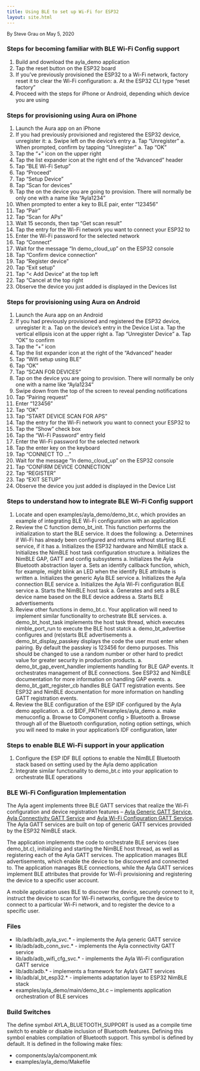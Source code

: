 ```yaml
---
title: Using BLE to set up Wi-Fi for ESP32
layout: site.html
---
```


<span style="font-size:90%;">By Steve Grau on May 5, 2020</span>

### Steps for becoming familiar with BLE Wi-Fi Config support

1. Build and download the ayla_demo application
1. Tap the reset button on the ESP32 board
1. If you’ve previously provisioned the ESP32 to a Wi-Fi network, factory reset it to clear the Wi-Fi configuration:
a. At the ESP32 CLI type “reset factory”
1. Proceed with the steps for iPhone or Android, depending which device you are using

### Steps for provisioning using Aura on iPhone

1. Launch the Aura app on an iPhone
1. If you had previously provisioned and registered the ESP32 device, unregister it:
a. Swipe left on the device’s entry
a. Tap “Unregister”
a. When prompted, confirm by tapping “Unregister”
a. Tap “OK”
1. Tap the “+” icon on the upper right
1. Tap the list expander icon at the right end of the “Advanced” header
1. Tap “BLE Wi-Fi Setup”
1. Tap “Proceed”
1. Tap “Setup Device”
1. Tap “Scan for devices”
1. Tap the on the device you are going to provision. There will normally be only one with a name like “Ayla1234”
1. When prompted to enter a key to BLE pair, enter “123456”
1. Tap “Pair”
1. Tap “Scan for APs”
1. Wait 15 seconds, then tap “Get scan result”
1. Tap the entry for the Wi-Fi network you want to connect your ESP32 to
1. Enter the Wi-Fi password for the selected network
1. Tap “Connect”
1. Wait for the message “In demo_cloud_up” on the ESP32 console
1. Tap “Confirm device connection”
1. Tap “Register device”
1. Tap “Exit setup”
1. Tap “< Add Device” at the top left
1. Tap “Cancel at the top right
1. Observe the device you just added is displayed in the Devices list

### Steps for provisioning using Aura on Android

1. Launch the Aura app on an Android
1. If you had previously provisioned and registered the ESP32 device, unregister it:
a. Tap on the device’s entry in the Device List
a. Tap the vertical ellipsis icon at the upper right
a. Tap “Unregister Device”
a. Tap “OK” to confirm
1. Tap the “+” icon
1. Tap the list expander icon at the right of the “Advanced” header
1. Tap “Wifi setup using BLE”
1. Tap “OK”
1. Tap “SCAN FOR DEVICES”
1. Tap on the device you are going to provision. There will normally be only one with a name like “Ayla1234”
1. Swipe down from the top of the screen to reveal pending notifications
1. Tap “Pairing request”
1. Enter “123456”
1. Tap “OK”
1. Tap “START DEVICE SCAN FOR APS”
1. Tap the entry for the Wi-Fi network you want to connect your ESP32 to
1. Tap the “Show” check box
1. Tap the “Wi-Fi Password” entry field
1. Enter the Wi-Fi password for the selected network
1. Tap the enter key on the keyboard
1. Tap “CONNECT TO …”
1. Wait for the message “In demo_cloud_up” on the ESP32 console
1. Tap “CONFIRM DEVICE CONNECTION”
1. Tap “REGISTER”
1. Tap “EXIT SETUP”
1. Observe the device you just added is displayed in the Device List

### Steps to understand how to integrate BLE Wi-Fi Config support

1. Locate and open examples/ayla_demo/demo_bt.c, which provides an example of integrating BLE Wi-Fi configuration with an application
1. Review the C function demo_bt_init. This function performs the initialization to start the BLE service. It does the following:
a. Determines if Wi-Fi has already been configured and returns without starting BLE service, if it has
a. Initializes the ESP32 hardware and NimBLE stack
a. Initializes the NimBLE host task configuration structure
a. Initializes the NimBLE GAP, GATT and config subsystems
a. Initializes the Ayla Bluetooth abstraction layer
a. Sets an identify callback function, which, for example, might blink an LED when the identify BLE attribute is written
a. Initializes the generic Ayla BLE service
a. Initializes the Ayla connection BLE service
a. Initializes the Ayla Wi-Fi configuration BLE service
a. Starts the NimBLE host task
a. Generates and sets a BLE device name based on the BLE device address
a. Starts BLE advertisements
1. Review other functions in demo_bt.c. Your application will need to implement similar functionality to orchestrate BLE services.
a. demo_bt_host_task implements the host task thread, which executes nimble_port_run to execute the BLE host statck
a. demo_bt_advertise configures and (re)starts BLE advertisements
a. demo_bt_display_passkey displays the code the user must enter when pairing. By default the passkey is 123456 for demo purposes. This should be changed to use a random number or other hard to predict value for greater security in production products.
a. demo_bt_gap_event_handler implements handling for BLE GAP events. It orchestrates management of BLE connections. See ESP32 and NimBLE documentation for more information on handling GAP events.
a. demo_bt_gatt_register_cb handles BLE GATT registration events. See ESP32 and NimBLE documentation for more information on handling GATT registration events.
1. Review the BLE configuration of the ESP IDF configured by the Ayla demo application.
a. cd $IDF_PATH/examples/ayla_demo
a. make menuconfig
a. Browse to Component config > Bluetooth
a. Browse through all of the Bluetooth configuration, noting option settings, which you will need to make in your application’s IDF configuration, later

### Steps to enable BLE Wi-Fi support in your application

1. Configure the ESP IDF BLE options to enable the NimBLE Bluetooth stack based on setting used by the Ayla demo application
1. Integrate similar functionality to demo_bt.c into your application to orchestrate BLE operations

### BLE Wi-Fi Configuration Implementation

The Ayla agent implements three BLE GATT services that realize the Wi-Fi configuration and device registration features – [Ayla Generic GATT Service](https://docs.aylanetworks.com/archive/ayla-generic-gatt-service-guide-2017-07.pdf), [Ayla Connectivity GATT Service](https://docs.aylanetworks.com/archive/ayla-connectivity-gatt-service-2017-08.pdf) and [Ayla Wi-Fi Configuration GATT Service](https://docs.aylanetworks.com/archive/wi-fi-configuration-gatt-service-2017-09.pdf). The Ayla GATT services are built on top of generic GATT services provided by the ESP32 NimBLE stack.

The application implements the code to orchestrate BLE services (see demo_bt.c), initializing and starting the NimBLE host thread, as well as registering each of the Ayla GATT services. The application manages BLE advertisements, which enable the device to be discovered and connected to. The application manages BLE connections, while the Ayla GATT services implement BLE attributes that provide for Wi-Fi provisioning and registering the device to a specific user account. 

A mobile application uses BLE to discover the device, securely connect to it, instruct the device to scan for Wi-Fi networks, configure the device to connect to a particular Wi-Fi network, and to register the device to a specific user.

### Files

* lib/adb/adb_ayla_svc.* - implements the Ayla generic GATT service
* lib/adb/adb_conn_svc.* - implements the Ayla connectivity GATT service
* lib/adb/adb_wifi_cfg_svc.* - implements the Ayla Wi-Fi configuration GATT service
* lib/adb/adb.* - implements a framework for Ayla’s GATT services
* lib/adb/al_bt_esp32.* - implements adaptation layer to ESP32 NimBLE stack
* examples/ayla_demo/main/demo_bt.c – implements application orchestration of BLE services

### Build Switches

The define symbol AYLA_BLUETOOTH_SUPPORT is used as a compile time switch to enable or disable inclusion of Bluetooth features. Defining this symbol enables compilation of Bluetooth support. This symbol is defined by default. It is defined in the following make files:

* components/ayla/component.mk
* examples/ayla_demo/Makefile

